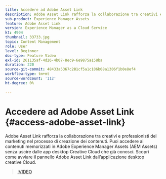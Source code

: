 ```yaml
---
title: Accedere ad Adobe Asset Link
description: Adobe Asset Link rafforza la collaborazione tra creativi e professionisti del marketing nel processo di creazione dei contenuti. Puoi accedere ai contenuti memorizzati in Adobe Experience Manager Assets (AEM Assets) senza uscire dalle app desktop Creative Cloud che già conosci. Scopri come avviare il pannello Adobe Asset Link dall’applicazione desktop creative Cloud.
sub-product: Experience Manager Assets
feature: Adobe Asset Link
version: Experience Manager as a Cloud Service
kt: 4904
thumbnail: 33733.jpg
topic: Content Management
role: User
level: Beginner
doc-type: Feature Video
exl-id: 261135af-4d26-4b07-8ec9-6e9875a158ba
duration: 220
source-git-commit: 48433a5367c281cf5a1c106b08a1306f1b0e8ef4
workflow-type: tm+mt
source-wordcount: '112'
ht-degree: 0%

---
```


# Accedere ad Adobe Asset Link {#access-adobe-asset-link}

Adobe Asset Link rafforza la collaborazione tra creativi e professionisti del marketing nel processo di creazione dei contenuti. Puoi accedere ai contenuti memorizzati in Adobe Experience Manager Assets (AEM Assets) senza uscire dalle app desktop Creative Cloud che già conosci. Scopri come avviare il pannello Adobe Asset Link dall’applicazione desktop creative Cloud.

>[!VIDEO](https://video.tv.adobe.com/v/38684?quality=12&learn=on&captions=ita)
